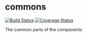 # commons
[![Build Status](https://travis-ci.org/p2p-sync/commons.svg?branch=master)](https://travis-ci.org/p2p-sync/commons)
[![Coverage Status](https://coveralls.io/repos/p2p-sync/commons/badge.svg?branch=master&service=github)](https://coveralls.io/github/p2p-sync/commons?branch=master)

The common parts of the components
